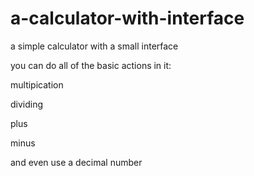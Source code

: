 # a-calculator-with-interface
a simple calculator with a small interface

you can do all of the basic actions in it:

multipication

dividing

plus

minus

and even use a decimal number
